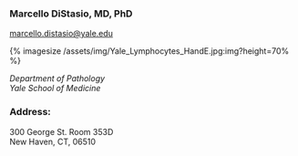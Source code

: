 



### Marcello DiStasio, MD, PhD
<marcello.distasio@yale.edu>

{% imagesize /assets/img/Yale_Lymphocytes_HandE.jpg:img?height=70% %}

*Department of Pathology*  
*Yale School of Medicine*

### Address:

300 George St. Room 353D<br>
New Haven, CT, 06510

